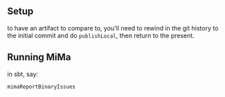 ## Setup

to have an artifact to compare to, you'll need to rewind in the git
history to the initial commit and do `publishLocal`, then return
to the present.

## Running MiMa

in sbt, say:

    mimaReportBinaryIssues

